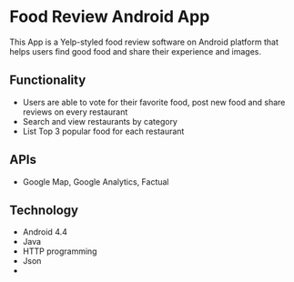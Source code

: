 # Food Review Android App
This App is a Yelp-styled food review software on Android platform that helps users find good food and share their experience and images.

## Functionality
* Users are able to vote for their favorite food, post new food and share reviews on every restaurant
* Search and view restaurants by category
* List Top 3 popular food for each restaurant

## APIs
* Google Map, Google Analytics, Factual

## Technology
* Android 4.4
* Java
* HTTP programming
* Json
* 


